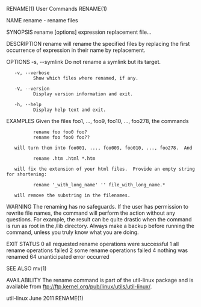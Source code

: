 RENAME(1)                                                                                       User Commands                                                                                       RENAME(1)



NAME
       rename - rename files

SYNOPSIS
       rename [options] expression replacement file...

DESCRIPTION
       rename will rename the specified files by replacing the first occurrence of expression in their name by replacement.

OPTIONS
       -s, --symlink
              Do not rename a symlink but its target.

       -v, --verbose
              Show which files where renamed, if any.

       -V, --version
              Display version information and exit.

       -h, --help
              Display help text and exit.

EXAMPLES
       Given the files foo1, ..., foo9, foo10, ..., foo278, the commands

              rename foo foo0 foo?
              rename foo foo0 foo??

       will turn them into foo001, ..., foo009, foo010, ..., foo278.  And

              rename .htm .html *.htm

       will fix the extension of your html files.  Provide an empty string for shortening:

              rename '_with_long_name' '' file_with_long_name.*

       will remove the substring in the filenames.

WARNING
       The  renaming  has no safeguards.  If the user has permission to rewrite file names, the command will perform the action without any questions.  For example, the result can be quite drastic when the
       command is run as root in the /lib directory.  Always make a backup before running the command, unless you truly know what you are doing.

EXIT STATUS
              0      all requested rename operations were successful
              1      all rename operations failed
              2      some rename operations failed
              4      nothing was renamed
              64     unanticipated error occurred

SEE ALSO
       mv(1)

AVAILABILITY
       The rename command is part of the util-linux package and is available from ftp://ftp.kernel.org/pub/linux/utils/util-linux/.



util-linux                                                                                        June 2011                                                                                         RENAME(1)
